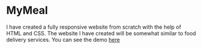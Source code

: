 # MyMeal
I have created a fully responsive website from scratch with the help of HTML and CSS. The website I have created will be somewhat similar to food delivery services.
You can see the demo [here](https://artimanputra.github.io/MyMeal/)
